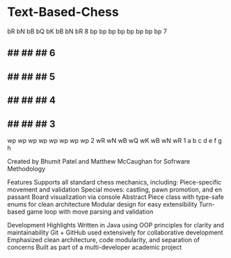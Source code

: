 # Text-Based-Chess

bR bN bB bQ bK bB bN bR 8
bp bp bp bp bp bp bp bp 7
   ##    ##    ##    ## 6
##    ##    ##    ##    5
   ##    ##    ##    ## 4
##    ##    ##    ##    3
wp wp wp wp wp wp wp wp 2
wR wN wB wQ wK wB wN wR 1
 a  b  c  d  e  f  g  h

Created by Bhumit Patel and Matthew McCaughan for Sofrware Methodology

Features
Supports all standard chess mechanics, including:
Piece-specific movement and validation
Special moves: castling, pawn promotion, and en passant
Board visualization via console
Abstract Piece class with type-safe enums for clean architecture
Modular design for easy extensibility
Turn-based game loop with move parsing and validation

Development Highlights
Written in Java using OOP principles for clarity and maintainability
Git + GitHub used extensively for collaborative development
Emphasized clean architecture, code modularity, and separation of concerns
Built as part of a multi-developer academic project
